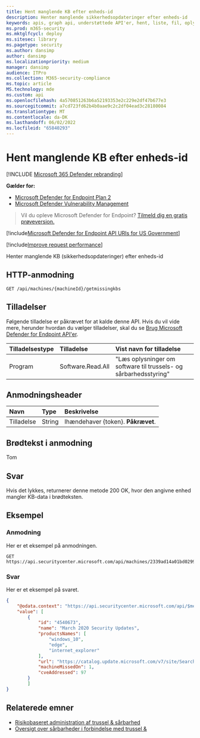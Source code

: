 ```yaml
---
title: Hent manglende KB efter enheds-id
description: Henter manglende sikkerhedsopdateringer efter enheds-id
keywords: apis, graph api, understøttede API'er, hent, liste, fil, oplysninger, enheds-id, trussel & håndtering af sikkerhedsrisici api, Microsoft Defender for Endpoint tvm-api
ms.prod: m365-security
ms.mktglfcycl: deploy
ms.sitesec: library
ms.pagetype: security
ms.author: dansimp
author: dansimp
ms.localizationpriority: medium
manager: dansimp
audience: ITPro
ms.collection: M365-security-compliance
ms.topic: article
MS.technology: mde
ms.custom: api
ms.openlocfilehash: 4a570851263b6a52193353e2c229e2df47b677e3
ms.sourcegitcommit: a7cd723fd62b4b0aae9c2c2df04ead3c28180084
ms.translationtype: MT
ms.contentlocale: da-DK
ms.lasthandoff: 06/02/2022
ms.locfileid: "65840293"
---
```

# <a name="get-missing-kbs-by-device-id"></a>Hent manglende KB efter enheds-id

[!INCLUDE [Microsoft 365 Defender rebranding](../../includes/microsoft-defender.md)]

**Gælder for:**

- [Microsoft Defender for Endpoint Plan 2](https://go.microsoft.com/fwlink/?linkid=2154037)
- [Microsoft Defender Vulnerability Management](../defender-vulnerability-management/index.yml)

> Vil du opleve Microsoft Defender for Endpoint? [Tilmeld dig en gratis prøveversion.](https://signup.microsoft.com/create-account/signup?products=7f379fee-c4f9-4278-b0a1-e4c8c2fcdf7e&ru=https://aka.ms/MDEp2OpenTrial?ocid=docs-wdatp-exposedapis-abovefoldlink)

[!include[Microsoft Defender for Endpoint API URIs for US Government](../../includes/microsoft-defender-api-usgov.md)]

[!include[Improve request performance](../../includes/improve-request-performance.md)]

Henter manglende KB (sikkerhedsopdateringer) efter enheds-id

## <a name="http-request"></a>HTTP-anmodning

```http
GET /api/machines/{machineId}/getmissingkbs
```
## <a name="permissions"></a>Tilladelser

Følgende tilladelse er påkrævet for at kalde denne API. Hvis du vil vide mere, herunder hvordan du vælger tilladelser, skal du se [Brug Microsoft Defender for Endpoint API'er](apis-intro.md).

Tilladelsestype | Tilladelse | Vist navn for tilladelse
:---|:---|:---
Program | Software.Read.All | "Læs oplysninger om software til trussels- og sårbarhedsstyring"

## <a name="request-header"></a>Anmodningsheader

Navn|Type|Beskrivelse
:---|:---|:---
Tilladelse | String | Ihændehaver {token}. **Påkrævet**.

## <a name="request-body"></a>Brødtekst i anmodning

Tom

## <a name="response"></a>Svar

Hvis det lykkes, returnerer denne metode 200 OK, hvor den angivne enhed mangler KB-data i brødteksten.

## <a name="example"></a>Eksempel

### <a name="request"></a>Anmodning

Her er et eksempel på anmodningen.

```http
GET https://api.securitycenter.microsoft.com/api/machines/2339ad14a01bd0299afb93dfa2550136057bff96/getmissingkbs 
```

### <a name="response"></a>Svar

Her er et eksempel på svaret.


```json
{
    "@odata.context": "https://api.securitycenter.microsoft.com/api/$metadata#Collection(microsoft.windowsDefenderATP.api.PublicProductFixDto)",
    "value": [
        {
            "id": "4540673",
            "name": "March 2020 Security Updates",
            "productsNames": [
                "windows_10",
                "edge",
                "internet_explorer"
            ],
            "url": "https://catalog.update.microsoft.com/v7/site/Search.aspx?q=KB4540673",
            "machineMissedOn": 1,
            "cveAddressed": 97
        }
        ]
}
```

## <a name="related-topics"></a>Relaterede emner

- [Risikobaseret administration af trussel & sårbarhed](/microsoft-365/security/defender-endpoint/next-gen-threat-and-vuln-mgt)
- [Oversigt over sårbarheder i forbindelse med trussel &](/microsoft-365/security/defender-endpoint/tvm-software-inventory)
